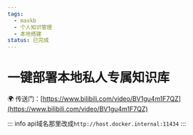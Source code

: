 ```yaml
---
tags:
  - maxkb
  - 个人知识管理
  - 本地搭建
status: 已完成
---
```

# 一键部署本地私人专属知识库

🌍 传送门：[https://www.bilibili.com/video/BV1gu4m1F7QZ](https://www.bilibili.com/video/BV1gu4m1F7QZ)

::: info
api域名那里改成`http://host.docker.internal:11434`
:::